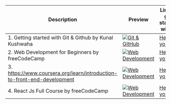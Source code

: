 | Description                                                             | Preview                                                                                                                                                                                                                                                                                                | Link to get started with it                                                         |
| ----------------------------------------------------------------------- | ------------------------------------------------------------------------------------------------------------------------------------------------------------------------------------------------------------------------------------------------------------------------------------------------------ | ----------------------------------------------------------------------------------- |
| 1. Getting started with Git & Github by Kunal Kushwaha                  | [![Git & GitHub](https://i.ytimg.com/vi/apGV9Kg7ics/mqdefault.jpg "Git & GitHub")](https://www.youtube.com/watch?v=apGV9Kg7ics "Git & GitHub")                                                                                                                                                         | [Here you go](https://www.youtube.com/watch?v=apGV9Kg7ics)                          |
| 2. Web Development for Beginners by freeCodeCamp                        | [![Web Development](https://ik.imagekit.io/1cw2zpbjy/OSWH/FCC.png?ik-sdk-version=javascript-1.4.3&updatedAt=1670222534503 "Web Development")](https://youtu.be/nu_pCVPKzTk "Web Development")                                                                                                          | [Here you go](https://youtu.be/nu_pCVPKzTk)                                         |
| 3. https://www.coursera.org/learn/introduction-to-front-end-development | [![Web Development](https://d3njjcbhbojbot.cloudfront.net/api/utilities/v1/imageproxy/https://coursera-course-photos.s3.amazonaws.com/fe/7320a26ec945e6ae1a3251d38d43b2/front-end-dev1.jpg "Web Development")](https://www.coursera.org/learn/introduction-to-front-end-development "Web Development") | [Here you go](https://www.coursera.org/learn/introduction-to-front-end-development) |
| 4. React Js Full Course by freeCodeCamp                                 | [![Web Development](https://ik.imagekit.io/1cw2zpbjy/OSWH/FCC.png?ik-sdk-version=javascript-1.4.3&updatedAt=1670222534503 "Web Development")](https://www.youtube.com/watch?v=bMknfKXIFA8 "Web Development")                                                                                           | [Here you go](https://www.youtube.com/watch?v=bMknfKXIFA8)                          |
